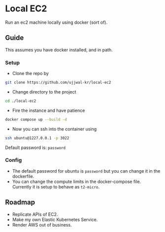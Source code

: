 # Local EC2
Run an ec2 machine locally using docker (sort of).

## Guide

This assumes you have docker installed, and in path.

### Setup

- Clone the repo by

```bash
git clone https://github.com/ujjwal-kr/local-ec2
```

- Change directory to the project

```bash
cd ./local-ec2
```

- Fire the instance and have patience

```bash
docker compose up --build -d
```

- Now you can ssh into the container using

```bash
ssh ubuntu@1227.0.0.1 -p 3022
```

Default password is: `password`


### Config

- The default password for ubuntu is `password` but you can change it in the dockerfile.
- You can change the compute limits in the docker-compose file. Currently it is setup to behave as `t2-micro`.

## Roadmap
- Replicate APIs of EC2.
- Make my own Elastic Kubernetes Service.
- Render AWS out of business.